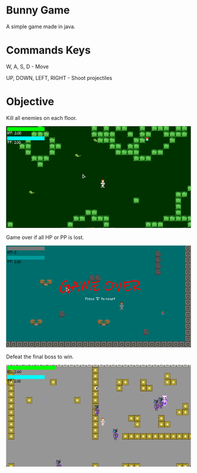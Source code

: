 # Bunny Game

A simple game made in java.

# Commands Keys

W, A, S, D - Move

UP, DOWN, LEFT, RIGHT - Shoot projectiles

# Objective

Kill all enemies on each floor. 

![image alt](https://github.com/CloudDCrow/bunny-game/blob/master/Sprites/java_5rxsSiuYKF.png?raw=true)

Game over if all HP or PP is lost.

![image alt](https://github.com/CloudDCrow/bunny-game/blob/master/Sprites/java_ydpPjCRPIg.png?raw=true)

Defeat the final boss to win.

![image alt](https://github.com/CloudDCrow/bunny-game/blob/master/Sprites/java_9A7ZgkcIpc.png?raw=true)
